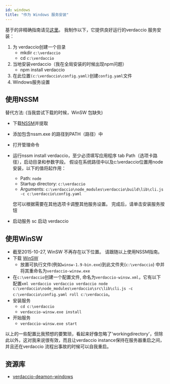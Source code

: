 ```yaml
---
id: windows
title: "作为 Windows 服务安装"
---
```


基于的非精确指南请见[这里](http://asysadmin.tumblr.com/post/32941224574/running-nginx-on-windows-as-a-service)。 我制作以下，它提供良好运行的verdaccio 服务安装：

1. 为 verdaccio创建一个目录
    * mkdir `c:\verdaccio`
    * cd `c:\verdaccio`
2. 当地安装verdaccio（我在全局安装的时候出现npm问题）
    * npm install verdaccio
3. 在此位置`(c:\verdaccio\config.yaml)`创建`config.yaml`文件
4. Windows服务设置

## 使用NSSM

替代方法: (当我尝试下载的时候，WinSW 包缺失)

* 下载[NSSM](https://www.nssm.cc/download/)并提取

* 添加包含nssm.exe 的路径到PATH（路径）中

* 打开管理命令

* 运行nssm install verdaccio，至少必须填写应用程序 tab Path（选项卡路径），启动目录和参数字段。 假设在系统路径中以及c:\verdaccio位置用node安装，以下的值将起作用：
    * Path: `node`
    * Startup directory: `c:\verdaccio`
    * Arguments: `c:\verdaccio\node_modules\verdaccio\build\lib\cli.js -c c:\verdaccio\config.yaml`

    您可以根据需要在其他选项卡调整其他服务设置。 完成后，请单击安装服务按钮

 * 启动服务 sc 启动 verdaccio

## 使用WinSW

* 截至2015-10-27, WinSW 不再存在以下位置。 请跟随以上使用NSSM指南。
* 下载 [WinSW](http://repo.jenkins-ci.org/releases/com/sun/winsw/winsw/)
    * 放置可执行文件(例如`winsw-1.9-bin.exe`)到此文件夹(`c:\verdaccio`) 中并将其重命名为`verdaccio-winsw.exe`
* 在`c:\verdaccio`创建一个配置文件, 命名为`verdaccio-winsw.xml`，它有以下配置`xml verdaccio verdaccio verdaccio node c:\verdaccio\node_modules\verdaccio\src\lib\cli.js -c c:\verdaccio\config.yaml roll c:\verdaccio`。
* 安装服务
    * `cd c:\verdaccio`
    * `verdaccio-winsw.exe install`
* 开始服务
    * `verdaccio-winsw.exe start`

以上的一些配置比我预想的要繁琐，看起来好像忽略了'workingdirectory'，但除此以外，这对我来说很有效，而且让verdaccio instance保持在服务器重启之间，并且还在verdaccio 流程出事故的时候可以自我重启。


## 资源库

* [verdaccio-deamon-windows](https://github.com/davidenke/verdaccio-deamon-windows)
